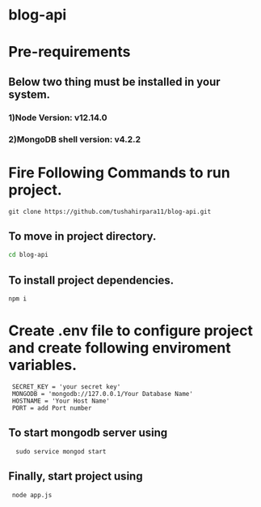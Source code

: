 # blog-api

# Pre-requirements
## Below two thing must be installed in your system.
### 1)Node Version: v12.14.0  
### 2)MongoDB shell version: v4.2.2  


# Fire Following Commands to run project.

```git
git clone https://github.com/tushahirpara11/blog-api.git  
```
## To move in project directory.

```bash
cd blog-api
```

## To install project dependencies.

```node
npm i
```

# Create .env file to configure project and create following enviroment variables.  

```node
 SECRET_KEY = 'your secret key'
 MONGODB = 'mongodb://127.0.0.1/Your Database Name'  
 HOSTNAME = 'Your Host Name'  
 PORT = add Port number  
```

## To start mongodb server using

```node
  sudo service mongod start 
```

## Finally, start project using  

```node 
 node app.js
```
